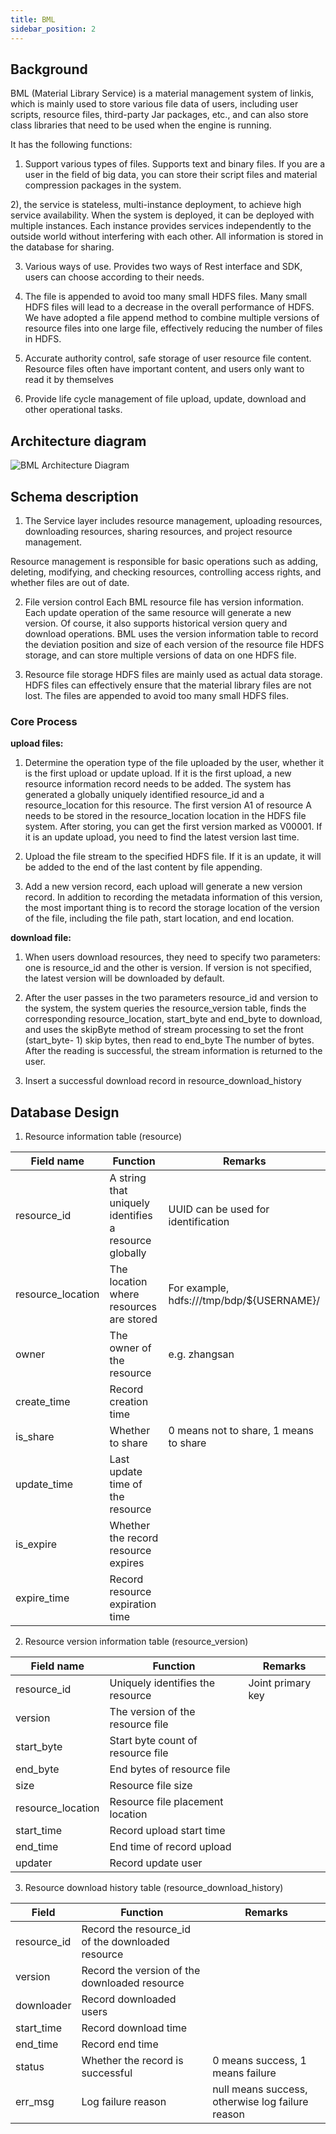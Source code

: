 ```yaml
---
title: BML
sidebar_position: 2
---
```



## Background

BML (Material Library Service) is a material management system of linkis, which is mainly used to store various file data of users, including user scripts, resource files, third-party Jar packages, etc., and can also store class libraries that need to be used when the engine is running.

It has the following functions:

1) Support various types of files. Supports text and binary files. If you are a user in the field of big data, you can store their script files and material compression packages in the system.

2), the service is stateless, multi-instance deployment, to achieve high service availability. When the system is deployed, it can be deployed with multiple instances. Each instance provides services independently to the outside world without interfering with each other. All information is stored in the database for sharing.

3) Various ways of use. Provides two ways of Rest interface and SDK, users can choose according to their needs.

4) The file is appended to avoid too many small HDFS files. Many small HDFS files will lead to a decrease in the overall performance of HDFS. We have adopted a file append method to combine multiple versions of resource files into one large file, effectively reducing the number of files in HDFS.

5) Accurate authority control, safe storage of user resource file content. Resource files often have important content, and users only want to read it by themselves

6) Provide life cycle management of file upload, update, download and other operational tasks.

## Architecture diagram

![BML Architecture Diagram](/Images/Architecture/bml-02.png)

## Schema description

1. The Service layer includes resource management, uploading resources, downloading resources, sharing resources, and project resource management.

Resource management is responsible for basic operations such as adding, deleting, modifying, and checking resources, controlling access rights, and whether files are out of date.

2. File version control
   Each BML resource file has version information. Each update operation of the same resource will generate a new version. Of course, it also supports historical version query and download operations. BML uses the version information table to record the deviation position and size of each version of the resource file HDFS storage, and can store multiple versions of data on one HDFS file.

3. Resource file storage
   HDFS files are mainly used as actual data storage. HDFS files can effectively ensure that the material library files are not lost. The files are appended to avoid too many small HDFS files.

### Core Process

**upload files:**

1. Determine the operation type of the file uploaded by the user, whether it is the first upload or update upload. If it is the first upload, a new resource information record needs to be added. The system has generated a globally uniquely identified resource_id and a resource_location for this resource. The first version A1 of resource A needs to be stored in the resource_location location in the HDFS file system. After storing, you can get the first version marked as V00001. If it is an update upload, you need to find the latest version last time.

2. Upload the file stream to the specified HDFS file. If it is an update, it will be added to the end of the last content by file appending.

3. Add a new version record, each upload will generate a new version record. In addition to recording the metadata information of this version, the most important thing is to record the storage location of the version of the file, including the file path, start location, and end location.

**download file:**

1. When users download resources, they need to specify two parameters: one is resource_id and the other is version. If version is not specified, the latest version will be downloaded by default.

2. After the user passes in the two parameters resource_id and version to the system, the system queries the resource_version table, finds the corresponding resource_location, start_byte and end\_byte to download, and uses the skipByte method of stream processing to set the front (start_byte- 1) skip bytes, then read to end_byte
   The number of bytes. After the reading is successful, the stream information is returned to the user.

3. Insert a successful download record in resource_download_history

## Database Design

1. Resource information table (resource)

| Field name | Function | Remarks |
|-------------------|------------------------------|----------------------------------|
| resource_id | A string that uniquely identifies a resource globally | UUID can be used for identification |
| resource_location | The location where resources are stored | For example, hdfs:///tmp/bdp/\${USERNAME}/ |
| owner | The owner of the resource | e.g. zhangsan |
| create_time | Record creation time | |
| is_share | Whether to share | 0 means not to share, 1 means to share |
| update\_time | Last update time of the resource | |
| is\_expire | Whether the record resource expires | |
| expire_time | Record resource expiration time | |

2. Resource version information table (resource_version)

| Field name | Function | Remarks |
|-------------------|--------------------|----------|
| resource_id | Uniquely identifies the resource | Joint primary key |
| version | The version of the resource file | |
| start_byte | Start byte count of resource file | |
| end\_byte | End bytes of resource file | |
| size | Resource file size | |
| resource_location | Resource file placement location | |
| start_time | Record upload start time | |
| end\_time | End time of record upload | |
| updater | Record update user | |

3. Resource download history table (resource_download_history)

| Field | Function | Remarks |
|-------------|---------------------------|--------------------------------|
| resource_id | Record the resource_id of the downloaded resource | |
| version | Record the version of the downloaded resource | |
| downloader | Record downloaded users | |
| start\_time | Record download time | |
| end\_time | Record end time | |
| status | Whether the record is successful | 0 means success, 1 means failure |
| err\_msg | Log failure reason | null means success, otherwise log failure reason |
